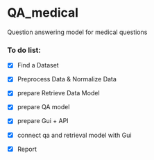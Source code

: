 # QA_medical
Question answering model for medical questions

### To do list:
- [x] Find a Dataset
- [x] Preprocess Data & Normalize Data
- [x] prepare Retrieve Data Model
- [x] prepare QA model
- [x] prepare Gui + API
- [x] connect qa and retrieval model with Gui
- [X] Report

